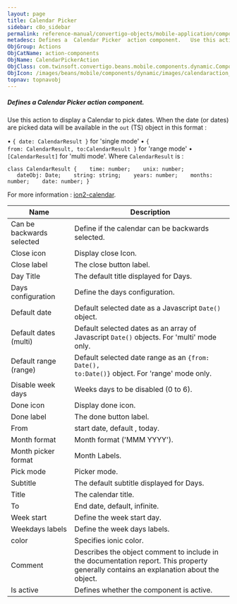 ```yaml
---
layout: page
title: Calendar Picker
sidebar: c8o_sidebar
permalink: reference-manual/convertigo-objects/mobile-application/components/action-components/calendar-picker/
metadesc: Defines a  Calendar Picker  action component.   Use this action to display a Calendar to pick dates. When the date (or dates) are picked data will be 
ObjGroup: Actions
ObjCatName: action-components
ObjName: CalendarPickerAction
ObjClass: com.twinsoft.convertigo.beans.mobile.components.dynamic.ComponentManager$1
ObjIcon: /images/beans/mobile/components/dynamic/images/calendaraction_color_32x32.png
topnav: topnavobj
---
```

##### Defines a <i>Calendar Picker</i> action component. 
 Use this action to display a Calendar to pick dates. When the date (or dates) are picked data will be available in the <code>out</code> (TS) object in this format :


 • <code>{ date: CalendarResult }</code> for 'single mode'
 • <code>{ from: CalendarResult, to:CalendarResult  }</code> for 'range mode'
 • <code>[CalendarResult]</code> for 'multi mode'.
Where <code>CalendarResult</code> is :

<code>class CalendarResult {
&nbsp;&nbsp;&nbsp;time: number;
&nbsp;&nbsp;&nbsp;unix: number;
&nbsp;&nbsp;&nbsp;dateObj: Date;
&nbsp;&nbsp;&nbsp;string: string;
&nbsp;&nbsp;&nbsp;years: number;
&nbsp;&nbsp;&nbsp;months: number;
&nbsp;&nbsp;&nbsp;date: number;
}</code>

For more information : <a target='_blank' href='https://github.com/hsuanxyz/ion2-calendar'>ion2-calendar</a>.

Name | Description 
--- | ---
Can be backwards selected | Define if the calendar can be backwards selected.
Close icon | Display close Icon.
Close label | The close button label.
Day Title | The default title displayed for Days.
Days configuration | Define the days configuration.
Default date | Default selected date as a Javascript <code>Date()</code> object.
Default dates (multi) | Default selected dates as an array of Javascript <code>Date()</code> objects. For 'multi' mode only.
Default range (range) | Default selected date range as an <code>{from: Date(), to:Date()}</code> object. For 'range' mode only.
Disable week days | Weeks days to be disabled (0 to 6).
Done icon | Display done icon.
Done label | The done button label.
From | start date, default , today.
Month format | Month format ('MMM YYYY').
Month picker format | Month Labels.
Pick mode | Picker mode.
Subtitle | The default  subtitle displayed for Days.
Title | The calendar title.
To | End date, default, infinite.
Week start | Define the week start day.
Weekdays labels | Define the week days labels.
color | Specifies ionic color.
Comment | Describes the object comment to include in the documentation report.  This property generally contains an explanation about the object. 
Is active | Defines whether the component is active. 

